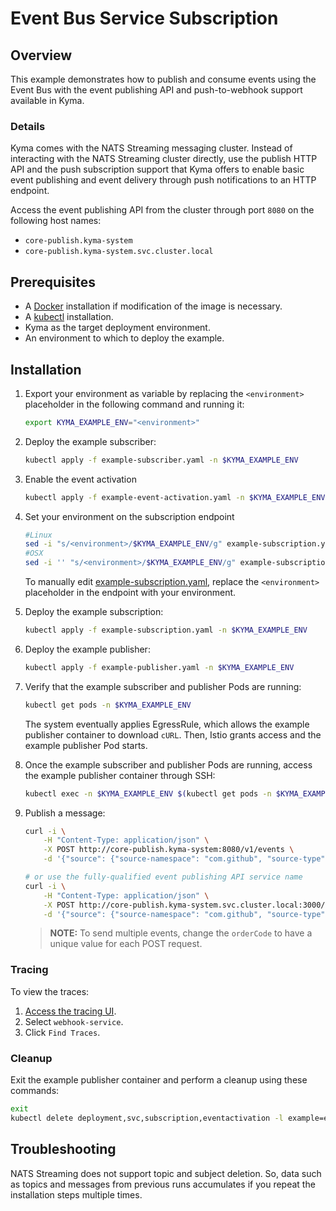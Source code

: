 # Event Bus Service Subscription

## Overview

This example demonstrates how to publish and consume events using the Event Bus with the event publishing API and push-to-webhook support available in Kyma.

### Details

Kyma comes with the NATS Streaming messaging cluster. Instead of interacting with the NATS Streaming cluster directly, use the publish HTTP API and the push subscription support that Kyma offers to enable basic event publishing and event delivery through push notifications to an HTTP endpoint.

Access the event publishing API from the cluster through port `8080` on the following host names:

* `core-publish.kyma-system`
* `core-publish.kyma-system.svc.cluster.local`

## Prerequisites

* A [Docker](https://docs.docker.com/install) installation if modification of the image is necessary.
* A [kubectl](https://kubernetes.io/docs/tasks/tools/install-kubectl/) installation.
* Kyma as the target deployment environment.
* An environment to which to deploy the example.


## Installation

1. Export your environment as variable by replacing the `<environment>` placeholder in the following command and running it:
    ```bash
    export KYMA_EXAMPLE_ENV="<environment>"
    ```

2. Deploy the example subscriber:
    ```bash
    kubectl apply -f example-subscriber.yaml -n $KYMA_EXAMPLE_ENV
    ```

3. Enable the event activation
    ```bash
    kubectl apply -f example-event-activation.yaml -n $KYMA_EXAMPLE_ENV
    ```
4. Set your environment on the subscription endpoint
    ```bash
    #Linux
    sed -i "s/<environment>/$KYMA_EXAMPLE_ENV/g" example-subscription.yaml
    #OSX
    sed -i '' "s/<environment>/$KYMA_EXAMPLE_ENV/g" example-subscription.yaml
    ```
    To manually edit [example-subscription.yaml](./example-subscription.yaml), replace the `<environment>` placeholder in the endpoint with your environment.

5. Deploy the example subscription:
    ```bash
    kubectl apply -f example-subscription.yaml -n $KYMA_EXAMPLE_ENV
    ```

6. Deploy the example publisher:
    ```bash
    kubectl apply -f example-publisher.yaml -n $KYMA_EXAMPLE_ENV
    ```

7. Verify that the example subscriber and publisher Pods are running:
    ```bash
    kubectl get pods -n $KYMA_EXAMPLE_ENV
    ```
    The system eventually applies EgressRule, which allows the example publisher container to download `cURL`. Then, Istio grants access and the example publisher Pod starts.

8. Once the example subscriber and publisher Pods are running, access the example publisher container through SSH:
    ```bash
    kubectl exec -n $KYMA_EXAMPLE_ENV $(kubectl get pods -n $KYMA_EXAMPLE_ENV -l app=example-publisher --output=jsonpath={.items..metadata.name}) -c example-publisher -i -t -- sh
    ```

9. Publish a message:
    ```bash
    curl -i \
        -H "Content-Type: application/json" \
        -X POST http://core-publish.kyma-system:8080/v1/events \
        -d '{"source": {"source-namespace": "com.github", "source-type": "commerce", "source-environment": "ec-qa"}, "event-type": "test-event-bus", "event-type-version": "v1", "event-time": "2018-11-02T22:08:41+00:00", "data": {"event":{"customer":{"customerID": "1234", "uid": "rick.sanchez@mail.com"}}}}'

    # or use the fully-qualified event publishing API service name
    curl -i \
        -H "Content-Type: application/json" \
        -X POST http://core-publish.kyma-system.svc.cluster.local:3000/v1/events \
        -d '{"source": {"source-namespace": "com.github", "source-type": "commerce", "source-environment": "ec-qa"}, "event-type": "test-event-bus", "event-type-version": "v1", "event-time": "2018-11-02T22:08:41+00:00", "data": {"event":{"customer":{"customerID": "1234", "uid": "rick.sanchez@mail.com"}}}}'
    ```
    > **NOTE:** To send multiple events, change the `orderCode` to have a unique value for each POST request.


### Tracing

To view the traces:

1. [Access the tracing UI](https://github.com/kyma-project/kyma/blob/master/docs/tracing/docs/001-overview-tracing.md#access-jaeger).
2. Select `webhook-service`.
3. Click `Find Traces`.

### Cleanup

Exit the example publisher container and perform a cleanup using these commands:

```bash
exit
kubectl delete deployment,svc,subscription,eventactivation -l example=event-bus -n $KYMA_EXAMPLE_ENV
```

## Troubleshooting

NATS Streaming does not support topic and subject deletion. So, data such as topics and messages from previous runs accumulates if you repeat the installation steps multiple times.
